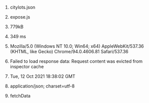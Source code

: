 1. citylots.json
2. expose.js
3. 779kB
4. 349 ms

5. Mozilla/5.0 (Windows NT 10.0; Win64; x64) AppleWebKit/537.36 (KHTML, like Gecko) Chrome/94.0.4606.81 Safari/537.36
6. Failed to load response data: Request content was evicted from inspector cache
7. Tue, 12 Oct 2021 18:38:02 GMT
8. application/json; charset=utf-8
9. fetchData
